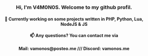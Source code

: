 <h3 align="center">Hi, I'm V4M0N0S. Welcome to my github profil.</h3>
<h4 align="center">🔭 Currently working on some projects written in PHP, Python, Lua, NodeJS & JS</h4>
<h4 align="center">📫 Any questions? You can contact me via</h4>
<h4 align="center">Mail: vamonos@posteo.me /// Discord: vamonos.me</h4>

